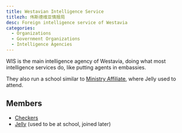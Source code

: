 ```yaml
---
title: Westavian Intelligence Service
titlezh: 伟斯德维亚情报局
desc: Foreign intelligence service of Westavia
categories:
  - Organizations
  - Government Organizations
  - Intelligence Agencies
---
```


WIS is the main intelligence agency of Westavia, doing what most intelligence services do, like putting agents in embassies.

They also run a school similar to [Ministry Affiliate](/world/bauhinia/ministry-affiliate/), where Jelly used to attend.

## Members

- [Checkers](/characters/checkers/)
- [Jelly](/characters/jelly/) (used to be at school, joined later)
